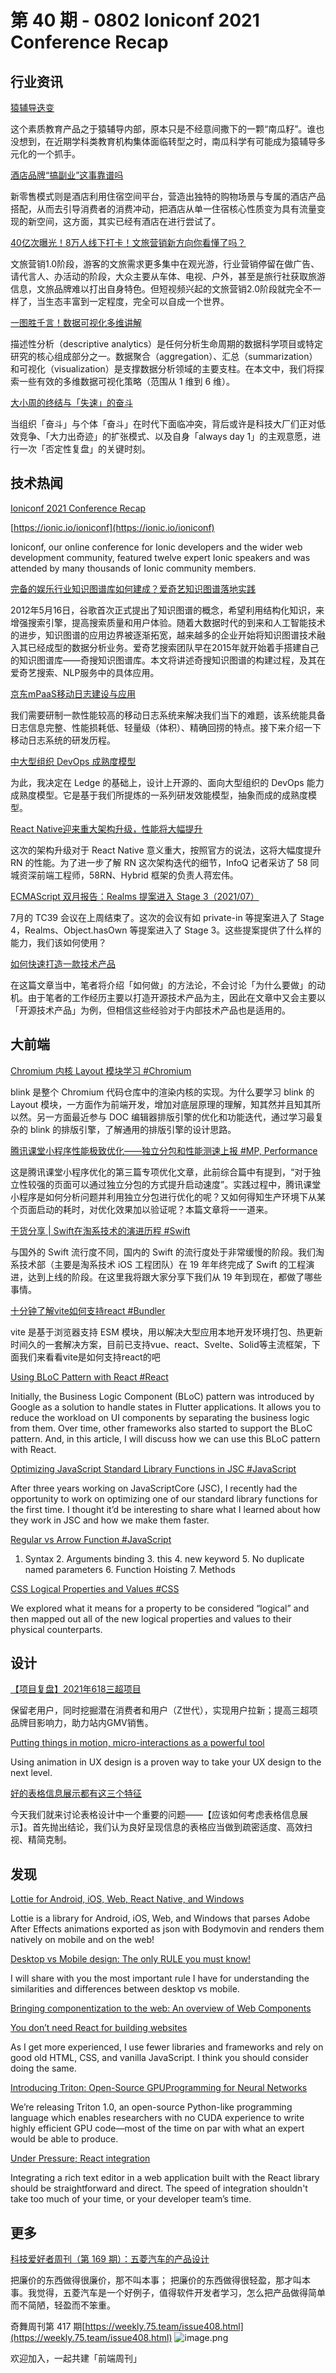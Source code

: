 # 第 40 期 - 0802 Ioniconf 2021 Conference Recap
## 行业资讯
[猿辅导迭变](https://mp.weixin.qq.com/s/qikKtMpFAT4SJwkV0pHsrw)

这个素质教育产品之于猿辅导内部，原本只是不经意间撒下的一颗“南瓜籽”。谁也没想到，在近期学科类教育机构集体面临转型之时，南瓜科学有可能成为猿辅导多元化的一个抓手。

[酒店品牌“搞副业”这事靠谱吗](https://mp.weixin.qq.com/s/RXv_N419JIszDVK8ovxp1g)

新零售模式则是酒店利用住宿空间平台，营造出独特的购物场景与专属的酒店产品搭配，从而去引导消费者的消费冲动，把酒店从单一住宿核心性质变为具有流量变现的新空间，这方面，其实已经有酒店在进行尝试了。

[40亿次曝光！8万人线下打卡！文旅营销新方向你看懂了吗？](https://mp.weixin.qq.com/s/SsIiPZ1HjG4_1p5wTkfSrg)

文旅营销1.0阶段，游客的文旅需求更多集中在观光游，行业营销停留在做广告、请代言人、办活动的阶段，大众主要从车体、电视、户外，甚至是旅行社获取旅游信息，文旅品牌难以打出自身特色。但短视频兴起的文旅营销2.0阶段就完全不一样了，当生态丰富到一定程度，完全可以自成一个世界。

[一图胜千言！数据可视化多维讲解](https://mp.weixin.qq.com/s/4WmDP6Zuc0MVBOjjOM0Myw)

描述性分析（descriptive analytics）是任何分析生命周期的数据科学项目或特定研究的核心组成部分之一。数据聚合（aggregation）、汇总（summarization）和可视化（visualization）是支撑数据分析领域的主要支柱。在本文中，我们将探索一些有效的多维数据可视化策略（范围从 1 维到 6 维）。

[大小周的终结与「失速」的奋斗](http://www.geekpark.net/news/282248)

当组织「奋斗」与个体「奋斗」在时代下面临冲突，背后或许是科技大厂们正对低效竞争、「大力出奇迹」的扩张模式、以及自身「always day 1」的主观意愿，进行一次「否定性复盘」的关键时刻。

## 技术热闻
[Ioniconf 2021 Conference Recap](https://ionicframework.com/blog/ioniconf-2021-conference-recap/)


[https://ionic.io/ioniconf](https://ionic.io/ioniconf)

Ioniconf, our online conference for Ionic developers and the wider web development community, featured twelve expert Ionic speakers and was attended by many thousands of Ionic community members.

[完备的娱乐行业知识图谱库如何建成？爱奇艺知识图谱落地实践](https://mp.weixin.qq.com/s/d3VzMGjMnW4M8Zrd2DP7-Q)

2012年5月16日，谷歌首次正式提出了知识图谱的概念，希望利用结构化知识，来增强搜索引擎，提高搜索质量和用户体验。随着大数据时代的到来和人工智能技术的进步，知识图谱的应用边界被逐渐拓宽，越来越多的企业开始将知识图谱技术融入其已经成型的数据分析业务。爱奇艺搜索团队早在2015年就开始着手搭建自己的知识图谱库——奇搜知识图谱库。本文将讲述奇搜知识图谱的构建过程，及其在爱奇艺搜索、NLP服务中的具体应用。

[京东mPaaS移动日志建设与应用](https://mp.weixin.qq.com/s/CGM1tALyn_TeaFa3iEeeWQ)

我们需要研制一款性能较高的移动日志系统来解决我们当下的难题，该系统能具备日志信息完整、性能损耗低、轻量级（体积）、精确回捞的特点。接下来介绍一下移动日志系统的研发历程。

[中大型组织 DevOps 成熟度模型](https://mp.weixin.qq.com/s/u961pXrA4hlaVbya15PxNQ)

为此，我决定在 Ledge 的基础上，设计上开源的、面向大型组织的 DevOps 能力成熟度模型。它是基于我们所提炼的一系列研发效能模型，抽象而成的成熟度模型。

[React Native迎来重大架构升级，性能将大幅提升](https://mp.weixin.qq.com/s/0O7VVKo1BJEBdvKAjdHKrw)

这次的架构升级对于 React Native 意义重大，按照官方的说法，这将大幅度提升 RN 的性能。为了进一步了解 RN 这次架构迭代的细节，InfoQ 记者采访了 58 同城资深前端工程师，58RN、Hybrid 框架的负责人蒋宏伟。

[ECMAScript 双月报告：Realms 提案进入 Stage 3（2021/07）](https://mp.weixin.qq.com/s/0bakNl2L6pwqSKgKPoLNaQ)

7月的 TC39 会议在上周结束了。这次的会议有如 private-in 等提案进入了 Stage 4，Realms、Object.hasOwn 等提案进入了 Stage 3。这些提案提供了什么样的能力，我们该如何使用？

[如何快速打造一款技术产品](https://mp.weixin.qq.com/s/Wa8RKp3s5zwsQqHkHdILZQ)

在这篇文章当中，笔者将介绍「如何做」的方法论，不会讨论「为什么要做」的动机。由于笔者的工作经历主要以打造开源技术产品为主，因此在文章中又会主要以「开源技术产品」为例，但相信这些经验对于内部技术产品也是适用的。

## 大前端
[Chromium 内核 Layout 模块学习 #Chromium](https://mp.weixin.qq.com/s/UYzAWkCuIPh1Z5yoqGo9nA)

blink 是整个 Chromium 代码仓库中的渲染内核的实现。为什么要学习 blink 的 Layout 模块，一方面作为前端开发，增加对底层原理的理解，知其然并且知其所以然。另一方面最近参与 DOC 编辑器排版引擎的优化和功能迭代，通过学习最复杂的 blink 的排版引擎，了解通用的排版引擎的设计思路。

[腾讯课堂小程序性能极致优化——独立分包和性能测速上报 #MP, Performance](https://mp.weixin.qq.com/s/FSFcXRXhsDZwTiWGrO6BrQ)

这是腾讯课堂小程序优化的第三篇专项优化文章，此前综合篇中有提到，“对于独立性较强的页面可以通过独立分包的方式提升启动速度”。实践过程中，腾讯课堂小程序是如何分析问题并利用独立分包进行优化的呢？又如何得知生产环境下从某个页面启动的耗时，对优化效果加以验证呢？本篇文章将一一道来。

[干货分享 | Swift在淘系技术的演进历程 #Swift](https://mp.weixin.qq.com/s/O5sVO5gVLzDCHGGNcjQ1ag)

与国外的 Swift 流行度不同，国内的 Swift 的流行度处于非常缓慢的阶段。我们淘系技术部（主要是淘系技术 iOS 工程团队）在 19 年年终完成了 Swift 的工程演进，达到上线的阶段。在这里我将跟大家分享下我们从 19 年到现在，都做了哪些事情。

[十分钟了解vite如何支持react #Bundler](https://mp.weixin.qq.com/s/tN3MC7ukBBxG2mmDR4UXPA)

vite 是基于浏览器支持 ESM 模块，用以解决大型应用本地开发环境打包、热更新时间久的一套解决方案，目前已支持vue、react、Svelte、Solid等主流框架，下面我们来看看vite是如何支持react的吧

[Using BLoC Pattern with React #React](https://blog.bitsrc.io/using-bloc-pattern-with-react-cb6fdcfa623b)

Initially, the Business Logic Component (BLoC) pattern was introduced by Google as a solution to handle states in Flutter applications. It allows you to reduce the workload on UI components by separating the business logic from them. Over time, other frameworks also started to support the BLoC pattern. And, in this article, I will discuss how we can use this BLoC pattern with React.

[Optimizing JavaScript Standard Library Functions in JSC #JavaScript](https://webkit.org/blog/11934/optimizing-javascript-standard-library-functions-in-jsc/)

After three years working on JavaScriptCore (JSC), I recently had the opportunity to work on optimizing one of our standard library functions for the first time. I thought it’d be interesting to share what I learned about how they work in JSC and how we make them faster.

[Regular vs Arrow Function #JavaScript](https://medium.com/geekculture/regular-vs-arrow-function-1f8140fbcece)

1. Syntax 2. Arguments binding 3. this 4. new keyword 5. No duplicate named parameters 6. Function Hoisting 7. Methods

[CSS Logical Properties and Values #CSS](https://css-tricks.com/css-logical-properties-and-values/)

We explored what it means for a property to be considered “logical” and then mapped out all of the new logical properties and values to their physical counterparts.

## 设计
[【项目复盘】2021年618三超项目](https://mp.weixin.qq.com/s/kucwr8xiNPLn1p-r9f34Ng)

保留老用户，同时挖掘潜在消费者和用户（Z世代），实现用户拉新；提高三超项品牌目影响力，助力站内GMV销售。

[Putting things in motion, micro-interactions as a powerful tool](https://blog.prototypr.io/putting-things-in-motion-micro-interactions-as-a-powerful-tool-202d2793600)

Using animation in UX design is a proven way to take your UX design to the next level.

[好的表格信息展示都有这三个特征](https://mp.weixin.qq.com/s/AShMvYZfO6mH8nd6fNiwpA)

今天我们就来讨论表格设计中一个重要的问题——【应该如何考虑表格信息展示】。首先抛出结论，我们认为良好呈现信息的表格应当做到疏密适度、高效扫视、精简克制。

## 发现
[Lottie for Android, iOS, Web, React Native, and Windows](https://airbnb.io/lottie/#/?id=lottie-fornbspandroid-ios-web-react-native-and-windows)

Lottie is a library for Android, iOS, Web, and Windows that parses Adobe After Effects animations exported as json with Bodymovin and renders them natively on mobile and on the web!

[Desktop vs Mobile design: The only RULE you must know!](https://uxplanet.org/desktop-vs-mobile-design-the-only-rule-you-must-know-8ac71714450a)

I will share with you the most important rule I have for understanding the similarities and differences between desktop vs mobile.

[Bringing componentization to the web: An overview of Web Components](https://blogs.windows.com/msedgedev/2015/07/14/bringing-componentization-to-the-web-an-overview-of-web-components/)


[You don’t need React for building websites](https://www.silvestar.codes/articles/you-don-t-need-react-for-building-websites/)

As I get more experienced, I use fewer libraries and frameworks and rely on good old HTML, CSS, and vanilla JavaScript. I think you should consider doing the same.

[Introducing Triton: Open-Source GPUProgramming for Neural Networks](https://openai.com/blog/triton/)

We’re releasing Triton 1.0, an open-source Python-like programming language which enables researchers with no CUDA experience to write highly efficient GPU code—most of the time on par with what an expert would be able to produce.

[Under Pressure; React integration](https://www.tiny.cloud/blog/under-pressure-react/)

Integrating a rich text editor in a web application built with the React library should be straightforward and direct. The speed of integration shouldn't take too much of your time, or your developer team’s time. 

## 更多
[科技爱好者周刊（第 169 期）：五菱汽车的产品设计](http://www.ruanyifeng.com/blog/2021/07/weekly-issue-169.html)

把廉价的东西做得很廉价，那不叫本事； 把廉价的东西做得很轻盈，那才叫本事。我觉得，五菱汽车是一个好例子，值得软件开发者学习，怎么把产品做得简单而不简陋，轻盈而不笨重。

奇舞周刊第 417 期[https://weekly.75.team/issue408.html](https://weekly.75.team/issue408.html)
![image.png](https://cdn.nlark.com/yuque/0/2020/png/85771/1605930034828-7fc81343-651f-4a15-8465-eebe5a23cf61.png#height=31&id=C5Hpa&margin=%5Bobject%20Object%5D&name=image.png&originHeight=90&originWidth=2186&originalType=binary&ratio=1&size=14325&status=done&style=none&width=746)


欢迎加入，一起共建「前端周刊」
